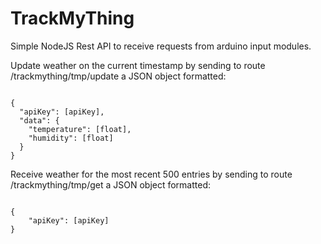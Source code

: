 # TrackMyThing
Simple NodeJS Rest API to receive requests from arduino input modules.


Update weather on the current timestamp by sending to route /trackmything/tmp/update a JSON object formatted:

<code>
{
  "apiKey": [apiKey],
  "data": {
    "temperature": [float],
    "humidity": [float]
  }
}
</code>

Receive weather for the most recent 500 entries by sending to route /trackmything/tmp/get a JSON object formatted:

<code>
{
	"apiKey": [apiKey]
}
</code>
